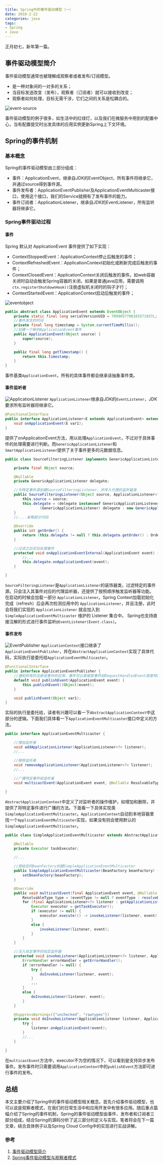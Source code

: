 ```yaml
---
title: Spring中的事件驱动模型（一）
date: 2018-2-22 
categories: java
tags:
- Spring
- Java
---
```

正月初七，新年第一篇。

## 事件驱动模型简介
事件驱动模型通常也被理解成观察者或者发布/订阅模型。

- 是一种对象间的一对多的关系；
- 当目标发送改变（发布），观察者（订阅者）就可以接收到改变；
- 观察者如何处理，目标无需干涉，它们之间的关系是松耦合的。

![event-source](http://ovcjgn2x0.bkt.clouddn.com/event-source.jpg "事件驱动模型")

事件驱动模型的例子很多，如生活中的红绿灯，以及我们在微服务中用到的配置中心，当有配置提交时出发具体的应用实例更新Spring上下文环境。

## Spring的事件机制

### 基本概念
Spring的事件驱动模型由三部分组成：

- 事件：ApplicationEvent，继承自JDK的EventObject，所有事件将继承它，并通过source得到事件源。
- 事件发布者：ApplicationEventPublisher及ApplicationEventMulticaster接口，使用这个接口，我们的Service就拥有了发布事件的能力。
- 事件订阅者：ApplicationListener，继承自JDK的EventListener，所有监听器将继承它。

### Spring事件驱动过程

#### 事件
Spring 默认对 ApplicationEvent 事件提供了如下实现：

- ContextStoppedEvent：ApplicationContext停止后触发的事件；
- ContextRefreshedEvent：ApplicationContext初始化或刷新完成后触发的事件；
- ContextClosedEvent：ApplicationContext关闭后触发的事件。如web容器关闭时自动会触发Spring容器的关闭，如果是普通java应用，需要调用`ctx.registerShutdownHook()`注册虚拟机关闭时的钩子才行；
- ContextStartedEvent：ApplicationContext启动后触发的事件；

![eventobject](http://ovcjgn2x0.bkt.clouddn.com/eventobject.png "事件")


```java
public abstract class ApplicationEvent extends EventObject {
    private static final long serialVersionUID = 7099057708183571937L;
    //事件发生的时间
    private final long timestamp = System.currentTimeMillis();
	//创建一个新的ApplicationEvent事件
    public ApplicationEvent(Object source) {
        super(source);
    }

    public final long getTimestamp() {
        return this.timestamp;
    }
}
```
事件基类`ApplicationEvent`，所有的具体事件都会继承该抽象事件类。
#### 事件监听者

![ApplicationListener](http://ovcjgn2x0.bkt.clouddn.com/ApplicationListener.png "事件监听")
`ApplicationListener`继承自JDK的`EventListener`，JDK要求所有监听器将继承它。

```java
@FunctionalInterface
public interface ApplicationListener<E extends ApplicationEvent> extends EventListener {
    void onApplicationEvent(E var1);
}
```
提供了onApplicationEvent方法，用以处理`ApplicationEvent`，不过对于具体事件的处理需要进行判断。而`GenericApplicationListener`和`SmartApplicationListener`提供了关于事件更多的元数据信息。

```java
public class SourceFilteringListener implements GenericApplicationListener, SmartApplicationListener {

	private final Object source;

	@Nullable
	private GenericApplicationListener delegate;

	//为特定事件源创建SourceFilteringListener，并传入代理的监听器类
	public SourceFilteringListener(Object source, ApplicationListener<?> delegate) {
		this.source = source;
		this.delegate = (delegate instanceof GenericApplicationListener ?
				(GenericApplicationListener) delegate : new GenericApplicationListenerAdapter(delegate));
	}
	//....省略部分代码
	
	@Override
	public int getOrder() {
		return (this.delegate != null ? this.delegate.getOrder() : Ordered.LOWEST_PRECEDENCE);
	}

	//过滤之后实际处理事件
	protected void onApplicationEventInternal(ApplicationEvent event) {
		//...
		this.delegate.onApplicationEvent(event);
	}

}
```

`SourceFilteringListener`是`ApplicationListener`的装饰器类，过滤特定的事件源。只会注入其事件对应的代理监听器，还提供了按照顺序触发监听器等功能。
在启动的时候会加载一部分 `ApplicationListener`。Spring Context加载初始化完成（refresh）后会再次检测应用中的 `ApplicationListener`，并且注册，此时会将我们实现的 `ApplicationListener` 就会加入到 `SimpleApplicationEventMulticaster` 维护的 Listener 集合中。
Spring也支持直接注解的形式进行事件监听`@EventListener(Event.class)`。

#### 事件发布

![EventPublisher](http://ovcjgn2x0.bkt.clouddn.com/EventPublisher.png "发布事件")
`ApplicationContext`接口继承了`ApplicationEventPublisher`，并在`AbstractApplicationContext`实现了具体代码，实际执行是委托给`ApplicationEventMulticaster`。

```java
@FunctionalInterface
public interface ApplicationEventPublisher {
	//通知所有的注册该事件的应用，事件可以是框架事件如RequestHandledEvent或者特定的应用事件。
    default void publishEvent(ApplicationEvent event) {
        this.publishEvent((Object)event);
    }

    void publishEvent(Object var1);
}
```
实际的执行是委托给，读者有兴趣可以看一下`AbstractApplicationContext`中这部分的逻辑。下面我们具体看一下`ApplicationEventMulticaster`接口中定义的方法。

```java
public interface ApplicationEventMulticaster {

	//增加监听者
	void addApplicationListener(ApplicationListener<?> listener);
	//...

	//移除监听者
	void removeApplicationListener(ApplicationListener<?> listener);
	//...
	
	//广播特定事件给监听者
	void multicastEvent(ApplicationEvent event, @Nullable ResolvableType eventType);

}
```
`AbstractApplicationContext`中定义了对监听者的操作维护，如增加和删除，并提供了将特定事件进行广播的方法。下面看一下具体实现类`SimpleApplicationEventMulticaster`。`ApplicationContext`自动到本地容器里找一个`ApplicationEventMulticaster`实现，如果没有则会使用默认的`SimpleApplicationEventMulticaster`。

```java
public class SimpleApplicationEventMulticaster extends AbstractApplicationEventMulticaster {

	@Nullable
	private Executor taskExecutor;

	//...
	
	//用给定的beanFactory创建SimpleApplicationEventMulticaster
	public SimpleApplicationEventMulticaster(BeanFactory beanFactory) {
		setBeanFactory(beanFactory);
	}

	@Override
	public void multicastEvent(final ApplicationEvent event, @Nullable ResolvableType eventType) {
		ResolvableType type = (eventType != null ? eventType : resolveDefaultEventType(event));
		for (final ApplicationListener<?> listener : getApplicationListeners(event, type)) {
			Executor executor = getTaskExecutor();
			if (executor != null) {
				executor.execute(() -> invokeListener(listener, event));
			}
			else {
				invokeListener(listener, event);
			}
		}
	}

	//注入给定事件的给定监听器
	protected void invokeListener(ApplicationListener<?> listener, ApplicationEvent event) {
		ErrorHandler errorHandler = getErrorHandler();
		if (errorHandler != null) {
			try {
				doInvokeListener(listener, event);
			}
			...
		}
		else {
			doInvokeListener(listener, event);
		}
	}

	@SuppressWarnings({"unchecked", "rawtypes"})
	private void doInvokeListener(ApplicationListener listener, ApplicationEvent event) {
		try {
			listener.onApplicationEvent(event);
		}
		//...
	}

}
```
在`multicastEvent`方法中，executor不为空的情况下，可以看到是支持异步发布事件。发布事件时只需要调用`ApplicationContext`中的`publishEvent`方法即可进行事件的发布。

## 总结
本文主要介绍了Spring中的事件驱动模型相关概念。首先介绍事件驱动模型，也可以说是观察者模式，在我们的日常生活中和应用开发中有很多应用。随后重点篇幅介绍了Spring的事件机制，Spring的事件驱动模型由事件、发布者和订阅者三部分组成，结合Spring的源码分析了这三部分的定义与实现。笔者将会在下一篇文章，结合具体例子以及Spring Cloud Config中的实现进行实战讲解。

### 参考
1. [事件驱动模型简介](http://jinnianshilongnian.iteye.com/blog/1902886)
2. [Spring事件驱动模型与观察者模式](http://zhangh.tk/2017/08/14/Spring%E4%BA%8B%E4%BB%B6%E9%A9%B1%E5%8A%A8%E6%A8%A1%E5%9E%8B%E4%B8%8E%E8%A7%82%E5%AF%9F%E8%80%85%E6%A8%A1%E5%BC%8F/)
